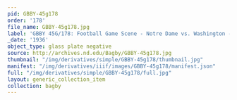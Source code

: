 ```yaml
---
pid: GBBY-45g178
order: '178'
file_name: GBBY-45g178.jpg
label: 'GBBY 45G/178: Football Game Scene - Notre Dame vs. Washington - 1936'
_date: '1936'
object_type: glass plate negative
source: http://archives.nd.edu/Bagby/GBBY-45g178.jpg
thumbnail: "/img/derivatives/simple/GBBY-45g178/thumbnail.jpg"
manifest: "/img/derivatives/iiif/images/GBBY-45g178/manifest.json"
full: "/img/derivatives/simple/GBBY-45g178/full.jpg"
layout: generic_collection_item
collection: bagby
---
```

